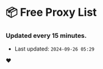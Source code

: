 # :package: Free Proxy List
### Updated every 15 minutes.

- Last updated: `2024-09-26 05:29`

:heart:
